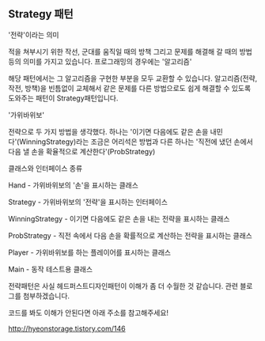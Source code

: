 ## Strategy 패턴

'전략'이라는 의미

적을 쳐부시기 위한 작선, 군대를 움직일 때의 방책 그리고 문제를 해결해 갈 때의 방법 등의 의미를 가지고 있습니다. 프로그래밍의 경우에는 '알고리즘'



해당 패턴에서는 그 알고리즘을 구현한 부분을 모두 교환할 수 있습니다. 알고리즘(전략, 작전, 방책)을 빈틈없이 교체해서 같은 문제를 다른 방법으로도 쉽게 해결할 수 있도록 도와주는 패턴이 Strategy패턴입니다.

'가위바위보' 

전략으로 두 가지 방법을 생각했다. 하나는 '이기면 다음에도 같은 손을 내민다'(WinningStrategy)라는 조금은 어리석은 방법과 다른 하나는 '직전에 냈던 손에서 다음 낼 손을 확율적으로 계산한다'(ProbStrategy)



클래스와 인터페이스 종류

Hand - 가위바위보의 '손'을 표시하는 클래스  

Strategy - 가위바위보의 '전략'을 표시하는 인터페이스  

WinningStrategy - 이기면 다음에도 같은 손을 내는 전략을 표시하는 클래스  

ProbStrategy - 직전 속에서 다음 손을 확률적으로 계산하는 전략을 표시하는 클래스  

Player - 가위바위보를 하는 플레이어를 표시하는 클래스  

Main - 동작 테스트용 클래스

전략패턴은 사실 헤드퍼스트디자인패턴이 이해가 좀 더 수월한 것 같습니다.
관련 블로그를 첨부하겠습니다.

코드를 봐도 이해가 안된다면 아래 주소를 참고해주세요!

[<http://hyeonstorage.tistory.com/146>](http://hyeonstorage.tistory.com/146)